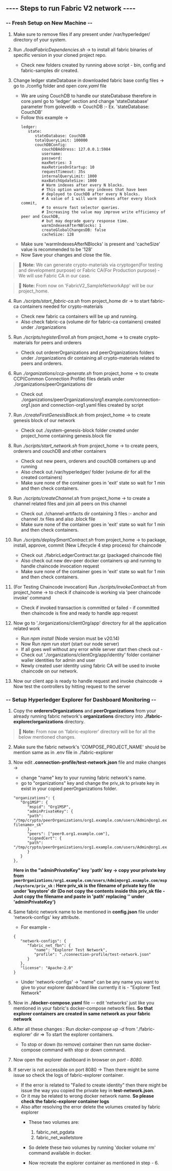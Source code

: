 ## ---- Steps to run Fabric V2 network ----

### **-- Fresh Setup on New Machine --**

1. Make sure to remove files if any present under /var/hyperledger/ directory of your system.

2. Run _./loadFabricDependencies.sh_ -> to install all fabric binaries of specific version in your cloned project repo.
   - Check new folders created by running above script - bin, config and fabric-samples dir created.
3. Change ledger stateDatabase in downloaded fabric base config files -> go to ./config folder and open _core.yaml_ file
   - We are using CouchDB to handle our stateDatabase therefore in core.yaml go to 'ledger' section and change 'stateDatabase' parameter from goleveldb -> CouchDB :- Ex. 'stateDatabase: CouchDB'
   - Follow this example ->
     ```
     ledger:
        state:
           stateDatabase: CouchDB
           totalQueryLimit: 100000
           couchDBConfig:
              couchDBAddress: 127.0.0.1:5984
              username:
              password:
              maxRetries: 3
              maxRetriesOnStartup: 10
              requestTimeout: 35s
              internalQueryLimit: 1000
              maxBatchUpdateSize: 1000
              # Warm indexes after every N blocks.
              # This option warms any indexes that have been
              # deployed to CouchDB after every N blocks.
              # A value of 1 will warm indexes after every block commit,
              # to ensure fast selector queries.
              # Increasing the value may improve write efficiency of peer and CouchDB,
              # but may degrade query response time.
              warmIndexesAfterNBlocks: 1
              createGlobalChangesDB: false
              cacheSize: 128
     ```
   - Make sure 'warmIndexesAfterNBlocks' is present and 'cacheSize' value is recommended to be '128'
   - Now Save your changes and close the file.

> :memo: **Note:** We can generate crypto-materials via cryptogen(For testing and development purpose) or Fabric CA(For Production purpose) - We will use Fabric CA in our case.

> :memo: **Note:** From now on 'FabricV2_SampleNetworkApp' will be our project_home.

4. Run _./scripts/start_fabric-ca.sh_ from project_home dir -> to start fabric-ca containers needed for crypto-materials

   - Check new fabric ca containers will be up and running.
   - Also check fabric-ca (volume dir for fabric-ca containers) created under ./organizations

5. Run _./scripts/registerEnroll.sh_ from project_home -> to create crypto-materials for peers and orderers

   - Check out ordererOrganizations and peerOrganizations folders under ./organizations dir containing all crypto-materials related to peers and orderers.

6. Run _./organizations/ccp-generate.sh_ from project_home -> to create CCP(Common Connection Profile) files details under ./organizations/peerOrganizations dir

   - Check out ./organizations/peerOrganizations/org1.example.com/connection-org1.json and connection-org1.yaml files created by script

7. Run _./createFirstGenesisBlock.sh_ from project_home -> to create genesis block of our network

   - Check out ./system-genesis-block folder created under project_home containing genesis.block file

8. Run _./scripts/start_network.sh_ from project_home -> to create peers, orderers and couchDB and other containers

   - Check out new peers, orderers and couchDB containers up and running
   - Also check out /var/hyperledger/ folder (volume dir for all the created containers)
   - Make sure none of the container goes in 'exit' state so wait for 1 min and then check containers.

9. Run _./scripts/createChannel.sh_ from project_home -> to create a channel related files and join all peers on this channel

   - Check out ./channel-artifacts dir containing 3 files :- anchor and channel .tx files and also .block file
   - Make sure none of the container goes in 'exit' state so wait for 1 min and then check containers.

10. Run _./scripts/deploySmartContract.sh_ from project_home -> to package, install, approve, commit (New Lifecycle 4 step process) for chaincode
    - Check out ./fabricLedgerContract.tar.gz (packaged chaincode file)
    - Also check out new dev-peer docker containers up and running to handle chaincode invocation request
    - Make sure none of the container goes in 'exit' state so wait for 1 min and then check containers.
11. (For Testing Chaincode invocation) Run _./scripts/invokeContract.sh_ from project_home -> to check if chaincode is working via 'peer chaincode invoke' command

    - Check if invoked transaction is committed or failed - if committed then chaincode is fine and ready to handle app request

12. Now go to './organizations/clientOrg/app' directory for all the application related work

    - Run _npm install_ (Node version must be v20.14)
    - Now Run _npm run start_ (start our node server)
    - If all goes well without any error while server start then check out -
    - Check out './organizations/clientOrg/app/identity' folder container waller identities for admin and user
    - Newly created user identity using fabric CA will be used to invoke chaincode on our network.

13. Now our client app is ready to handle request and invoke chaincode -> Now test the controllers by hitting request to the server

### **-- Setup Hyperledger Explorer for Dashboard Monitoring --**

1. Copy the **orderersOrganizations** and **peerOrganizations** from your already running fabric network's **organizations** directory into **./fabric-explorer/organizations** directory.

> :memo: **Note:** From now on 'fabric-explorer' directory will be for all the below mentioned changes.

2. Make sure the fabric network's 'COMPOSE_PROJECT_NAME' should be mention same as in .env file in ./fabric-explorer

3. Now edit **.connection-profile/test-network.json** file and make changes ->

   - change "name" key to your running fabric network's name.
   - go to "organizations" key and change the priv_sk to private key in exist in your copied peerOrganizations folder.

   ```
   "organizations": {
      "Org1MSP": {
         "mspid": "Org1MSP",
         "adminPrivateKey": {
         "path": "/tmp/crypto/peerOrganizations/org1.example.com/users/Admin@org1.example.com/msp/keystore/<privateKey-filename>_sk"
         },
         "peers": ["peer0.org1.example.com"],
         "signedCert": {
         "path": "/tmp/crypto/peerOrganizations/org1.example.com/users/Admin@org1.example.com/msp/signcerts/cert.pem"
         }
      }
   },
   ```

   **Here in the "adminPrivateKey" key 'path' key -> copy your private key from `peerOrganizations/org1.example.com/users/Admin@org1.example.com/msp/keystore/priv_sk` : Here priv_sk is the filename of private key file under 'keystore' dir (Do not copy the contents inside this priv_sk file - Just copy the filename and paste in 'path' replacing '<privateKey-filename>' under 'adminPrivateKey')**

4. Same fabric network name to be mentioned in **config.json** file under 'network-configs' key attribute.

   - For example -

   ```
   {
      "network-configs": {
         "fabric_net_fbn": {
            "name": "Explorer Test Network",
            "profile": "./connection-profile/test-network.json"
         }
      },
      "license": "Apache-2.0"
   }
   ```

   - Under 'network-configs' -> "name" can be any name you want to give to your explorer dashboard like currently it is - "Explorer Test Network"

5. Now in **./docker-compose.yaml** file -- edit 'networks' just like you mentioned in your fabric's docker-compose network files. **So that explorer containers are created in same network as your fabric network**

6. After all these changes : Run _docker-compose up -d_ from './fabric-explorer' dir => To start the explorer containers.

   - To stop or down (to remove) container then run same docker-compose command with stop or down command.

7. Now open the explorer dashboard in browser on _port - 8080_.

8. If server is not accessible on port 8080 -> Then there might be some issue so check the logs of fabric-explorer container.

   - If the error is related to "Failed to create identity" then there might be issue the way you copied the private key in **test-network.json**.
   - Or it may be related to wrong docker network name. **So please check the fabric-explorer container logs**
   - Also after resolving the error delete the volumes created by fabric explorer
     - These two volumes are:

       1. fabric_net_pgdata
       2. fabric_net_walletstore

     - So delete these two volumes by running 'docker volume rm' command available in docker.
     - Now recreate the explorer container as mentioned in step - 6.

